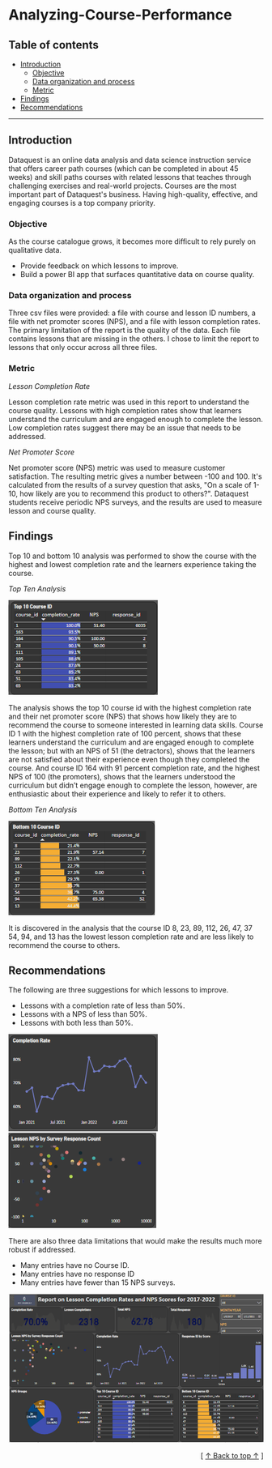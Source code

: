 # Analyzing-Course-Performance

## Table of contents
- [Introduction](#introduction)
   - [Objective](#objective)
   - [Data organization and process](#data-organization-and-process)
   - [Metric](#metric)
- [Findings](#findings)
- [Recommendations](#recommendations)


---

## Introduction
Dataquest is an online data analysis and data science instruction service that offers career path courses (which can be completed in about 45 weeks) and skill paths courses with related lessons that teaches through challenging exercises and real-world projects.
Courses are the most important part of Dataquest's business. Having high-quality, effective, and engaging courses is a top company priority. 


### Objective 
As the course catalogue grows, it becomes more difficult to rely purely on qualitative data.
-	Provide feedback on which lessons to improve.
- Build a power BI app that surfaces quantitative data on course quality.

  
### Data organization and process
Three csv files were provided: a file with course and lesson ID numbers, a file with net promoter scores (NPS), and a file with lesson completion rates. The primary limitation of the report is the quality of the data. Each file contains lessons that are missing in the others. I chose to limit the report to lessons that only occur across all three files.

 
               
### Metric

*Lesson Completion Rate*

Lesson completion rate metric was used in this report to understand the course quality. Lessons with high completion rates show that learners understand the curriculum and are engaged enough to complete the lesson. Low completion rates suggest there may be an issue that needs to be addressed.

*Net Promoter Score*

Net promoter score (NPS) metric was used to measure customer satisfaction. The resulting metric gives a number between -100 and 100. It's calculated from the results of a survey question that asks, "On a scale of 1-10, how likely are you to recommend this product to others?". Dataquest students receive periodic NPS surveys, and the results are used to measure lesson and course quality.


## Findings
Top 10 and bottom 10 analysis was performed to show the course with the highest and lowest completion rate and the learners experience taking the course.

*Top Ten Analysis*

![Alt text](image/top_course.PNG)

The analysis shows the top 10 course id with the highest completion rate and their net promoter score (NPS) that shows how likely they are to recommend the course to someone interested in learning data skills. Course ID 1 with the highest completion rate of 100 percent, shows that these learners understand the curriculum and are engaged enough to complete the lesson; but with an NPS of 51 (the detractors), shows that the learners are not satisfied about their experience even though they completed the course. And course ID 164 with 91 percent completion rate, and the highest NPS of 100 (the promoters), shows that the learners understood the curriculum but didn’t engage enough to complete the lesson, however, are enthusiastic about their experience and likely to refer it to others. 

*Bottom Ten Analysis*

![Alt text](image/bottom_course.PNG)

It is discovered in the analysis that the course ID 8, 23, 89, 112, 26, 47, 37 54, 94, and 13 has the lowest lesson completion rate and are less likely to recommend the course to others.


## Recommendations

The following are three suggestions for which lessons to improve.

- Lessons with a completion rate of less than 50%. 
- Lessons with a NPS of less than 50%.
- Lessons with both less than 50%.

![Alt text](image/lesson_completion.PNG)   ![Alt text](image/lesson_nps.PNG)


 There are also three data limitations that would make the results much more robust if addressed. 
- Many entries have no Course ID. 
- Many entries have no response ID 
- Many entries have fewer than 15 NPS surveys.


![Alt text](image/Dashboard.PNG)


         
 <div align="right">[ <a href="#table-of-contents">↑ Back to top ↑</a> ]</div>
                        









